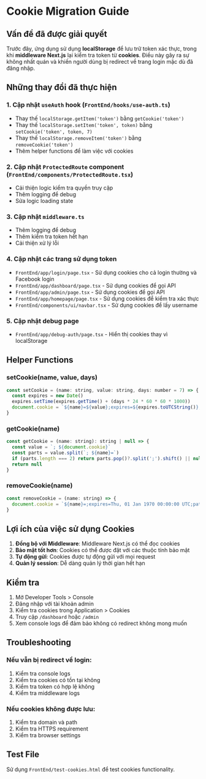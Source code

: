 # Cookie Migration Guide

## Vấn đề đã được giải quyết

Trước đây, ứng dụng sử dụng **localStorage** để lưu trữ token xác thực, trong khi **middleware Next.js** lại kiểm tra token từ **cookies**. Điều này gây ra sự không nhất quán và khiến người dùng bị redirect về trang login mặc dù đã đăng nhập.

## Những thay đổi đã thực hiện

### 1. Cập nhật `useAuth` hook (`FrontEnd/hooks/use-auth.ts`)
- Thay thế `localStorage.getItem('token')` bằng `getCookie('token')`
- Thay thế `localStorage.setItem('token', token)` bằng `setCookie('token', token, 7)`
- Thay thế `localStorage.removeItem('token')` bằng `removeCookie('token')`
- Thêm helper functions để làm việc với cookies

### 2. Cập nhật `ProtectedRoute` component (`FrontEnd/components/ProtectedRoute.tsx`)
- Cải thiện logic kiểm tra quyền truy cập
- Thêm logging để debug
- Sửa logic loading state

### 3. Cập nhật `middleware.ts`
- Thêm logging để debug
- Thêm kiểm tra token hết hạn
- Cải thiện xử lý lỗi

### 4. Cập nhật các trang sử dụng token
- `FrontEnd/app/login/page.tsx` - Sử dụng cookies cho cả login thường và Facebook login
- `FrontEnd/app/dashboard/page.tsx` - Sử dụng cookies để gọi API
- `FrontEnd/app/admin/page.tsx` - Sử dụng cookies để gọi API
- `FrontEnd/app/homepage/page.tsx` - Sử dụng cookies để kiểm tra xác thực
- `FrontEnd/components/ui/navbar.tsx` - Sử dụng cookies để lấy username

### 5. Cập nhật debug page
- `FrontEnd/app/debug-auth/page.tsx` - Hiển thị cookies thay vì localStorage

## Helper Functions

### setCookie(name, value, days)
```javascript
const setCookie = (name: string, value: string, days: number = 7) => {
  const expires = new Date()
  expires.setTime(expires.getTime() + (days * 24 * 60 * 60 * 1000))
  document.cookie = `${name}=${value};expires=${expires.toUTCString()};path=/`
}
```

### getCookie(name)
```javascript
const getCookie = (name: string): string | null => {
  const value = `; ${document.cookie}`
  const parts = value.split(`; ${name}=`)
  if (parts.length === 2) return parts.pop()?.split(';').shift() || null
  return null
}
```

### removeCookie(name)
```javascript
const removeCookie = (name: string) => {
  document.cookie = `${name}=;expires=Thu, 01 Jan 1970 00:00:00 UTC;path=/`
}
```

## Lợi ích của việc sử dụng Cookies

1. **Đồng bộ với Middleware**: Middleware Next.js có thể đọc cookies
2. **Bảo mật tốt hơn**: Cookies có thể được đặt với các thuộc tính bảo mật
3. **Tự động gửi**: Cookies được tự động gửi với mọi request
4. **Quản lý session**: Dễ dàng quản lý thời gian hết hạn

## Kiểm tra

1. Mở Developer Tools > Console
2. Đăng nhập với tài khoản admin
3. Kiểm tra cookies trong Application > Cookies
4. Truy cập `/dashboard` hoặc `/admin`
5. Xem console logs để đảm bảo không có redirect không mong muốn

## Troubleshooting

### Nếu vẫn bị redirect về login:
1. Kiểm tra console logs
2. Kiểm tra cookies có tồn tại không
3. Kiểm tra token có hợp lệ không
4. Kiểm tra middleware logs

### Nếu cookies không được lưu:
1. Kiểm tra domain và path
2. Kiểm tra HTTPS requirement
3. Kiểm tra browser settings

## Test File

Sử dụng `FrontEnd/test-cookies.html` để test cookies functionality.
